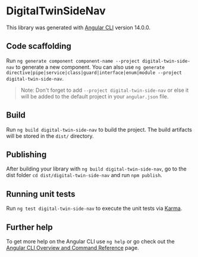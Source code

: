 # DigitalTwinSideNav

This library was generated with [Angular CLI](https://github.com/angular/angular-cli) version 14.0.0.

## Code scaffolding

Run `ng generate component component-name --project digital-twin-side-nav` to generate a new component. You can also use `ng generate directive|pipe|service|class|guard|interface|enum|module --project digital-twin-side-nav`.
> Note: Don't forget to add `--project digital-twin-side-nav` or else it will be added to the default project in your `angular.json` file. 

## Build

Run `ng build digital-twin-side-nav` to build the project. The build artifacts will be stored in the `dist/` directory.

## Publishing

After building your library with `ng build digital-twin-side-nav`, go to the dist folder `cd dist/digital-twin-side-nav` and run `npm publish`.

## Running unit tests

Run `ng test digital-twin-side-nav` to execute the unit tests via [Karma](https://karma-runner.github.io).

## Further help

To get more help on the Angular CLI use `ng help` or go check out the [Angular CLI Overview and Command Reference](https://angular.io/cli) page.
